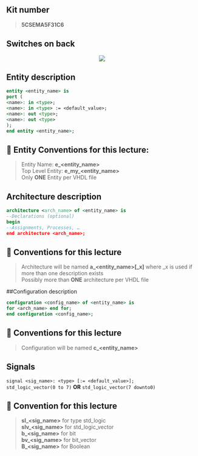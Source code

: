 ## Kit number
> **5CSEMA5F31C6**


## Switches on back
<p align="center">
    <img src="https://i.imgur.com/z9PxFfZ.png">
</p>


## Entity description
```vhdl
entity <entity_name> is
port (
<name>: in <type>;
<name>: in <type> := <default_value>;
<name>: out <type>;
<name>: out <type>
);
end entity <entity_name>;
```
  
## :punch: **Entity** Conventions for this lecture:  

> Entity Name: **e_<entity_name>**  
> Top Level Entity: **e_my_<entity_name>**  
> Only **ONE** Entity per VHDL file  
  
  
  
## Architecture description
```vhdl
architecture <arch_name> of <entity_name> is
--Declarations (optional)
begin
--Assignments, Processes, …
end architecture <arch_name>;
```
  
## :punch: Conventions for this lecture 
> Architecture will be named **a_<entity_name>[_x]** where _x is used if more than one description exists  
> Possibly more than **ONE** architecture per VHDL file  
  
  
  
##Configuration description
```vhdl
configuration <config_name> of <entity_name> is
for <arch_name> end for;
end configuration <config_name>;
```
  
## :punch: Conventions for this lecture
> Configuration will be named **c_<entity_name>**  
  
  
## Signals
`signal <sig_name>: <type> [:= <default_value>];`  
`std_logic_vector(0 to 7)` **OR** `std_logic_vector(7 downto0)`
  
## :punch: Convention for this lecture
> **sl_<sig_name>** for type std_logic  
> **slv_<sig_name>** for std_logic_vector  
> **b_<sig_name>** for bit  
> **bv_<sig_name>** for bit_vector  
> **B_<sig_name>** for Boolean  




